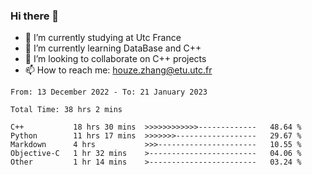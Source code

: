 ### Hi there 👋
- 🔭 I’m currently studying at Utc France
- 🌱 I’m currently learning DataBase and C++
- 👯 I’m looking to collaborate on C++ projects
- 📫 How to reach me: houze.zhang@etu.utc.fr

<!--START_SECTION:waka-->

```text
From: 13 December 2022 - To: 21 January 2023

Total Time: 38 hrs 2 mins

C++           18 hrs 30 mins  >>>>>>>>>>>>-------------   48.64 %
Python        11 hrs 17 mins  >>>>>>>------------------   29.67 %
Markdown      4 hrs           >>>----------------------   10.55 %
Objective-C   1 hr 32 mins    >------------------------   04.06 %
Other         1 hr 14 mins    >------------------------   03.24 %
```

<!--END_SECTION:waka-->
